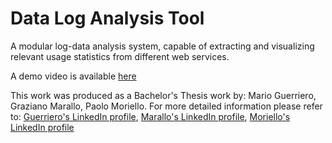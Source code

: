 Data Log Analysis Tool
==============

A modular log-data analysis system, capable of extracting and visualizing 
relevant usage statistics from different web services.

A demo video is available [here](https://www.dropbox.com/s/uiq6v4i09c7x9g2/Log%20analysis%20tool.mov?dl=0)

This work was produced as a Bachelor's Thesis work by: Mario Guerriero, Graziano Marallo,
Paolo Moriello. For more detailed information please refer to:
[Guerriero's LinkedIn profile](https://www.linkedin.com/in/mario-guerriero/),
[Marallo's LinkedIn profile](https://www.linkedin.com/in/graziano-marallo-59551711b/),
[Moriello's LinkedIn profile](https://www.linkedin.com/in/paolo-moriello/)

